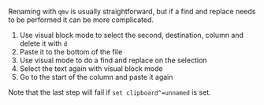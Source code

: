 Renaming with `qmv` is usually straightforward, but if a find and replace needs to be performed it can be more complicated.

1. Use visual block mode to select the second, destination, column and delete it with `d`
2. Paste it to the bottom of the file
3. Use visual mode to do a find and replace on the selection
4. Select the text again with visual block mode
5. Go to the start of the column and paste it again

Note that the last step will fail if `set clipboard^=unnamed` is set.
